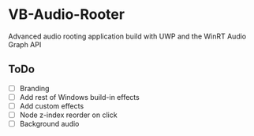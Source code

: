 # VB-Audio-Rooter
Advanced audio rooting application build with UWP and the WinRT Audio Graph API

## ToDo
 - [ ] Branding
 - [ ] Add rest of Windows build-in effects
 - [ ] Add custom effects
 - [ ] Node z-index reorder on click
 - [ ] Background audio
